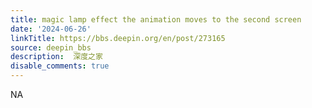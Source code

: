 ```yaml
---
title: magic lamp effect the animation moves to the second screen
date: '2024-06-26'
linkTitle: https://bbs.deepin.org/en/post/273165
source: deepin_bbs
description:  深度之家 
disable_comments: true
---
```

NA
